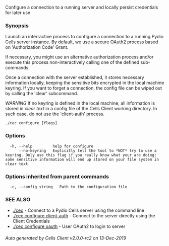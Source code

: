 Configure a connection to a running server and locally persist credentials for later use

### Synopsis


Launch an interractive process to configure a connection to a running Pydio Cells server instance.
By default, we use a secure OAuth2 process based on 'Authorization Code' Grant.

If necessary, you might use an alternative authorization process and/or execute this process non-interactively calling one of the defined sub-commands.

Once a connection with the server established, it stores necessary information locally, keeping the sensitive bits encrypted in the local machine keyring.
If you want to forget a connection, the config file can be wiped out by calling the 'clear' subcommand.

*WARNING*
If no keyring is defined in the local machine, all information is stored in *clear text* in a config file of the Cells Client working directory.
In such case, do not use the 'client-auth' process.


```
./cec configure [flags]
```

### Options

```
  -h, --help         help for configure
      --no-keyring   Explicitly tell the tool to *NOT* try to use a keyring. Only use this flag if you really know what your are doing: some sensitive information will end up stored on your file system in clear text.
```

### Options inherited from parent commands

```
  -c, --config string   Path to the configuration file
```

### SEE ALSO

* [./cec](./cec)	 - Connect to a Pydio Cells server using the command line
* [./cec configure client-auth](./cec-configure-client-auth)	 - Connect to the server directly using the Client Credentials
* [./cec configure oauth](./cec-configure-oauth)	 - User OAuth2 to login to server

###### Auto generated by Cells Client v2.0.0-rc2 on 13-Dec-2019
